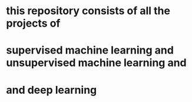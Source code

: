 # this repository consists of all the projects of
# supervised machine learning and unsupervised machine learning and
# and deep learning 
